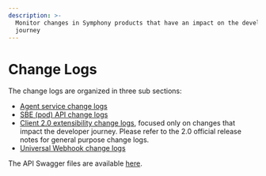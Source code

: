 ```yaml
---
description: >-
  Monitor changes in Symphony products that have an impact on the developer
  journey
---
```


# Change Logs

The change logs are organized in three sub sections:

* [Agent service change logs](agent/)
* [SBE (pod) API change logs](sbe-api-endpoints-pod/)
* [Client 2.0 extensibility change logs](client-2.0-extensibility-updates/), focused only on changes that impact the developer journey. Please refer to the 2.0 official release notes for general purpose change logs.
* [Universal Webhook change logs](universal-webhook/)

The API Swagger files are available [here](../../bots/overview-of-rest-api/#api-swagger-files).
